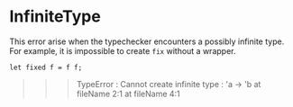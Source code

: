 # InfiniteType
This error arise when the typechecker encounters a possibly infinite type. For example, it is impossible to create `fix` without a wrapper.
```
let fixed f = f f;
```
>>>TypeError : Cannot create infinite type : 'a -> 'b at fileName 2:1 at fileName 4:1
